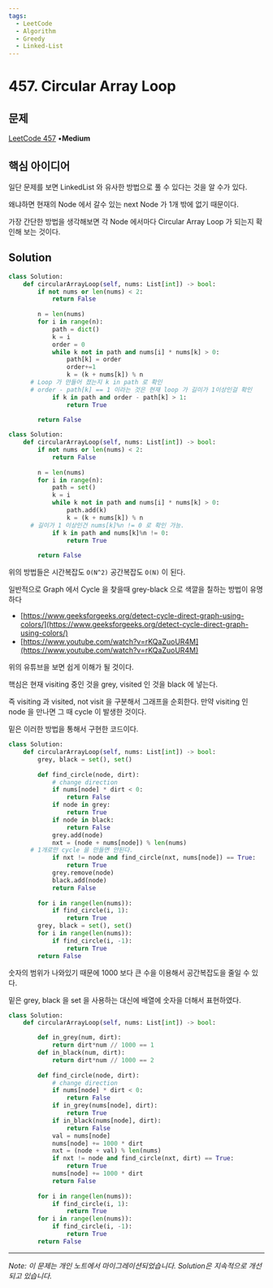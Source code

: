 ```yaml
---
tags:
  - LeetCode
  - Algorithm
  - Greedy
  - Linked-List
---
```


# 457. Circular Array Loop

## 문제

[LeetCode 457](https://leetcode.com/problems/circular-array-loop/) •**Medium**

## 핵심 아이디어

일단 문제를 보면 LinkedList 와 유사한 방법으로 풀 수 있다는 것을 알 수가 있다.

왜냐하면 현재의 Node 에서 갈수 있는 next Node 가 1개 밖에 없기 때문이다.

가장 간단한 방법을 생각해보면 각 Node 에서마다 Circular Array Loop 가 되는지 확인해 보는 것이다.

## Solution

```python
class Solution:
    def circularArrayLoop(self, nums: List[int]) -> bool:
        if not nums or len(nums) < 2:
            return False
        
        n = len(nums)
        for i in range(n):           
            path = dict()
            k = i
            order = 0
            while k not in path and nums[i] * nums[k] > 0:
                path[k] = order
                order+=1
                k = (k + nums[k]) % n
      # Loop 가 만들어 졌는지 k in path 로 확인
      # order - path[k] == 1 이라는 것은 현재 loop 가 길이가 1이상인걸 확인
            if k in path and order - path[k] > 1:
                return True
                
        return False
```

```python
class Solution:
    def circularArrayLoop(self, nums: List[int]) -> bool:
        if not nums or len(nums) < 2:
            return False
        
        n = len(nums)
        for i in range(n):           
            path = set()
            k = i
            while k not in path and nums[i] * nums[k] > 0:
                path.add(k)
                k = (k + nums[k]) % n
      # 길이가 1 이상인건 nums[k]%n != 0 로 확인 가능.
            if k in path and nums[k]%n != 0:
                return True
                
        return False
```

위의 방법들은 시간복잡도 `O(N^2)` 공간복잡도 `O(N)` 이 된다.

일반적으로 Graph 에서 Cycle 을 찾을때 grey-black 으로 색깔을 칠하는 방법이 유명하다

- [https://www.geeksforgeeks.org/detect-cycle-direct-graph-using-colors/](https://www.geeksforgeeks.org/detect-cycle-direct-graph-using-colors/)
- [https://www.youtube.com/watch?v=rKQaZuoUR4M](https://www.youtube.com/watch?v=rKQaZuoUR4M)

위의 유튜브을 보면 쉽게 이해가 될 것이다.

핵심은 현재 visiting 중인 것을 grey, visited 인 것을 black 에 넣는다.

즉 visiting 과 visited, not visit 을 구분해서 그래프을 순회한다. 만약 visiting 인 node 을 만나면 그 때 cycle 이 발생한 것이다.

밑은 이러한 방법을 통해서 구현한 코드이다.

```python
class Solution:
    def circularArrayLoop(self, nums: List[int]) -> bool:
        grey, black = set(), set()
        
        def find_circle(node, dirt):
            # change direction
            if nums[node] * dirt < 0:
                return False
            if node in grey:
                return True
            if node in black:
                return False
            grey.add(node)
            nxt = (node + nums[node]) % len(nums)
      # 1개로만 cycle 을 만들면 안된다.
            if nxt != node and find_circle(nxt, nums[node]) == True:
                return True
            grey.remove(node)
            black.add(node)
            return False
            
        for i in range(len(nums)):
            if find_circle(i, 1):
                return True
        grey, black = set(), set()
        for i in range(len(nums)):
            if find_circle(i, -1):
                return True
        return False
```

숫자의 범위가 나와있기 때문에 1000 보다 큰 수을 이용해서 공간복잡도을 줄일 수 있다.

밑은 grey, black 을 set 을 사용하는 대신에 배열에 숫자을 더해서 표현하였다.

```python
class Solution:
    def circularArrayLoop(self, nums: List[int]) -> bool:

        def in_grey(num, dirt):
            return dirt*num // 1000 == 1
        def in_black(num, dirt):
            return dirt*num // 1000 == 2
        
        def find_circle(node, dirt):
            # change direction
            if nums[node] * dirt < 0:
                return False
            if in_grey(nums[node], dirt):
                return True
            if in_black(nums[node], dirt):
                return False
            val = nums[node]
            nums[node] += 1000 * dirt
            nxt = (node + val) % len(nums)
            if nxt != node and find_circle(nxt, dirt) == True:
                return True
            nums[node] += 1000 * dirt
            return False
            
        for i in range(len(nums)):
            if find_circle(i, 1):
                return True
        for i in range(len(nums)):
            if find_circle(i, -1):
                return True
        return False
```

---

*Note: 이 문제는 개인 노트에서 마이그레이션되었습니다. Solution은 지속적으로 개선되고 있습니다.*
